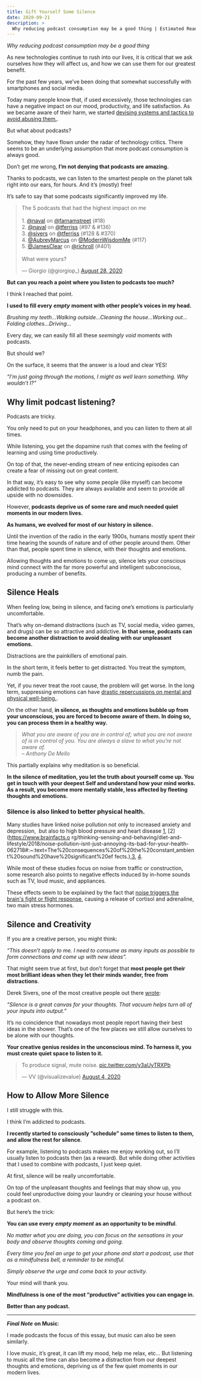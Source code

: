 ```yaml
---
title: Gift Yourself Some Silence
date: 2020-09-21
description: >
  Why reducing podcast consumption may be a good thing | Estimated Reading time: 5 minutes
---
```


*Why reducing podcast consumption may be a good thing*

As new technologies continue to rush into our lives, it is critical that we ask ourselves how they will affect us, and how we can use them for our greatest benefit.

For the past few years, we’ve been doing that somewhat successfully with smartphones and social media.

Today many people know that, if used excessively, those technologies can have a negative impact on our mood, productivity, and life satisfaction. As we became aware of their harm, we started [devising systems and tactics to avoid abusing them.](https://thespoken.one/phone-mastery/).

But what about podcasts?

Somehow, they have flown under the radar of technology critics. There seems to be an underlying assumption that more podcast consumption is always good.

Don’t get me wrong, **I’m not denying that podcasts are amazing.**

Thanks to podcasts, we can listen to the smartest people on the planet talk right into our ears, for hours. And it’s (mostly) free!

It’s safe to say that some podcasts significantly improved my life.


<blockquote class="twitter-tweet" data-theme="dark"><p lang="en" dir="ltr">The 5 podcasts that had the highest impact on me<br><br>1. <a href="https://twitter.com/naval?ref_src=twsrc%5Etfw">@naval</a> on <a href="https://twitter.com/farnamstreet?ref_src=twsrc%5Etfw">@farnamstreet</a> (#18)<br>2. <a href="https://twitter.com/naval?ref_src=twsrc%5Etfw">@naval</a> on <a href="https://twitter.com/tferriss?ref_src=twsrc%5Etfw">@tferriss</a> (#97 &amp; #136)<br>3. <a href="https://twitter.com/sivers?ref_src=twsrc%5Etfw">@sivers</a> on <a href="https://twitter.com/tferriss?ref_src=twsrc%5Etfw">@tferriss</a> (#128 &amp; #370)<br>4. <a href="https://twitter.com/AubreyMarcus?ref_src=twsrc%5Etfw">@AubreyMarcus</a> on <a href="https://twitter.com/ModernWisdomMe?ref_src=twsrc%5Etfw">@ModernWisdomMe</a> (#117)<br>5. <a href="https://twitter.com/JamesClear?ref_src=twsrc%5Etfw">@JamesClear</a> on <a href="https://twitter.com/richroll?ref_src=twsrc%5Etfw">@richroll</a> (#401)<br><br>What were yours?</p>&mdash; Giorgio (@giorgiop_) <a href="https://twitter.com/giorgiop_/status/1299368586381725696?ref_src=twsrc%5Etfw">August 28, 2020</a></blockquote> <script async src="https://platform.twitter.com/widgets.js" charset="utf-8"></script>

  **But can you reach a point where you listen to podcasts too much?**

I think I reached that point.

**I used to fill every** ***empty*** **moment with other people’s voices in my head.**

*Brushing my teeth…Walking outside…Cleaning the house…Working out…Folding clothes…Driving…*

Every day, we can easily fill all these *seemingly void* moments with podcasts.

But should we?

On the surface, it seems that the answer is a loud and clear YES!

*“I’m just going through the motions, I might as well learn something. Why wouldn’t I?”*

## Why limit podcast listening?

Podcasts are tricky. 

You only need to put on your headphones, and you can listen to them at all times.

While listening, you get the dopamine rush that comes with the feeling of learning and using time productively. 

On top of that, the never-ending stream of new enticing episodes can create a fear of missing out on great content. 

In that way, it’s easy to see why some people (like myself) can become addicted to podcasts. They are always available and seem to provide all upside with no downsides.

However, **podcasts deprive us of some rare and much needed quiet moments in our modern lives.**

**As humans, we evolved for most of our history in silence.**

Until the invention of the radio in the early 1900s, humans mostly spent their time hearing the sounds of nature and of other people around them. Other than that, people spent time in silence, with their thoughts
and emotions. 

Allowing thoughts and emotions to come up, silence lets your conscious mind connect with the far more powerful and intelligent subconscious, producing a number of benefits.

## Silence Heals

When feeling low, being in silence, and facing one’s emotions is particularly uncomfortable.

That’s why on-demand distractions (such as TV, social media, video games, and drugs) can be so attractive and addictive. **In that sense, podcasts can become another distraction to avoid dealing with our
unpleasant emotions.**

Distractions are the painkillers of emotional pain. 

In the short term, it feels better to get distracted. You treat the symptom, numb the pain. 

Yet, if you never treat the root cause, the problem will get worse. In the long term, suppressing emotions can have [drastic repercussions on mental and physical well-being.](https://openaccesspub.org/ijpr/article/999).

On the other hand, **in silence, as thoughts and emotions bubble up from your unconscious, you are forced to become aware of them. In doing so, you can process them in a healthy way.**


> *What you are aware of you are in control of; what you are not aware of is in control of you. You are always a slave to what you’re not aware of.* \
> *– Anthony De Mello*
>
>

This partially explains why meditation is so beneficial.

**In the silence of meditation, you let the truth about yourself come up. You get in touch with your deepest Self and understand how your mind works. As a result, you become more mentally stable, less affected by
fleeting thoughts and emotions.**

### **Silence is also linked to better physical health.**

Many studies have linked noise pollution not only to increased anxiety and depression,  but also to high blood pressure and heart disease [1](https://pubmed.ncbi.nlm.nih.gov/21084328), [2](https://www.brainfacts.o
rg/thinking-sensing-and-behaving/diet-and-lifestyle/2018/noise-pollution-isnt-just-annoying-its-bad-for-your-health-062718#:~:text=The%20consequences%20of%20the%20constant,ambient%20sound%20have%20significant%20ef
fects.),[3](https://ehp.niehs.nih.gov/doi/10.1289/ehp.1409400), [4](https://www.huffpost.com/entry/noise-health_n_4570071). 

While most of these studies focus on noise from traffic or construction, some research also points to negative effects induced by in-home sounds such as TV, loud music, and appliances. 

These effects seem to be explained by the fact that [noise triggers the brain's fight or flight response](https://www.brainfacts.org/thinking-sensing-and-behaving/diet-and-lifestyle/2018/noise-pollution-isnt-just-annoying-its-bad-for-your-health-062718), causing a
release of cortisol and adrenaline, two main stress hormones.

## **Silence and Creativity**

If you are a creative person, you might think:

*“This doesn’t apply to me. I need to consume as many inputs as possible to form connections and come up with new ideas”.*

That might seem true at first, but don’t forget that **most people get their most brilliant ideas when they let their minds wander, free from distractions**.

Derek Sivers, one of the most creative people out there [wrote](https://sive.rs/dc):

*“Silence is a great canvas for your thoughts. That vacuum helps turn all of your inputs into output.”*

It’s no coincidence that nowadays most people report having their best ideas in the shower. That’s one of the few places we still allow ourselves to be alone with our thoughts.

**Your creative genius resides in the unconscious mind. To harness it, you must create quiet space to listen to it.**

<blockquote class="twitter-tweet" data-theme="dark"><p lang="pt" dir="ltr">To produce signal, mute noise. <a href="https://t.co/y3aUyTRXPb">pic.twitter.com/y3aUyTRXPb</a></p>&mdash; VV (@visualizevalue) <a href="https://twitter.com/visualizevalue/status/1290662571528388609?ref_src=twsrc%5Etfw">August 4, 2020</a></blockquote> <script async src="https://platform.twitter.com/widgets.js" charset="utf-8"></script>

## **How to Allow More Silence**

I still struggle with this.

I think I’m addicted to podcasts. 

**I recently started to consciously ”schedule” some times to listen to them, and allow the rest for silence**.

For example, listening to podcasts makes me enjoy working out, so I’ll usually listen to podcasts then (as a reward). But while doing other activities that I used to combine with podcasts, I just keep quiet.

At first, silence will be really uncomfortable. 

On top of the unpleasant thoughts and feelings that may show up, you could feel unproductive doing your laundry or cleaning your house without a podcast on.

But here’s the trick:

**You can use every** ***empty moment*** **as an opportunity to be mindful**.

*No matter what you are doing, you can focus on the sensations in your body and observe thoughts coming and going.*

*Every time you feel an urge to get your phone and start a podcast, use that as a mindfulness bell, a reminder to be mindful.*

*Simply observe the urge and come back to your activity.*

Your mind will thank you.

**Mindfulness is one of the most “productive” activities you can engage in.**

**Better than any podcast.**

---

***Final Note*** **on Music**:

I made podcasts the focus of this essay, but music can also be seen similarly.

I love music, it’s great, it can lift my mood, help me relax, etc… But listening to music all the time can also become a distraction from our deepest thoughts and emotions, depriving us of the few quiet moments in
our modern lives.
